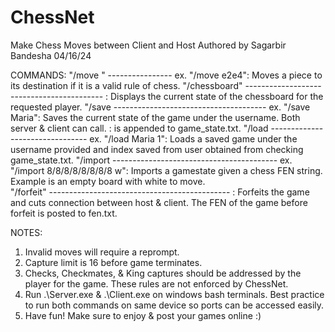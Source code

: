 # ChessNet
Make Chess Moves between Client and Host
Authored by Sagarbir Bandesha
04/16/24


COMMANDS:
"/move <starting square><endingsquare>" ---------------- ex. "/move e2e4": Moves a piece to its destination if it is a valid rule of chess.
"/chessboard" ------------------------------------------ : Displays the current state of the chessboard for the requested player.
"/save <username> -------------------------------------- ex. "/save Maria": Saves the current state of the game under the username. Both server & client can call. <User>:<FEN> is appended to game_state.txt.
"/load <username> <int> -------------------------------- ex. "/load Maria 1": Loads a saved game under the username provided and index saved from user obtained from checking game_state.txt.
"/import <FEN> ----------------------------------------- ex. "/import 8/8/8/8/8/8/8/8 w": Imports a gamestate given a chess FEN string. Example is an empty board with white to move.  
"/forfeit" --------------------------------------------- : Forfeits the game and cuts connection between host & client. The FEN of the game before forfeit is posted to fen.txt.

NOTES:
1. Invalid moves will require a reprompt.
2. Capture limit is 16 before game terminates.
3. Checks, Checkmates, & King captures should be addressed by the player for the game. These rules are not enforced by ChessNet.
4. Run .\Server.exe & .\Client.exe on windows bash terminals. Best practice to run both commands on same device so ports can be accessed easily.
5. Have fun! Make sure to enjoy & post your games online :)
   
